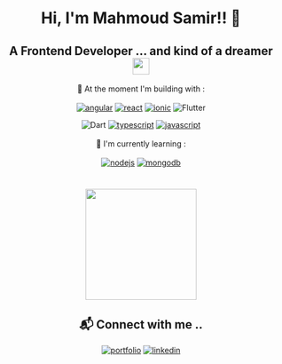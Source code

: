 
<h1 align="center">Hi, I'm Mahmoud Samir!! 👋</h1>
<h2 align="center">A Frontend Developer ... and kind of a dreamer <img src="https://media.giphy.com/media/WUlplcMpOCEmTGBtBW/giphy.gif" width="30"></h2>


<div align="center">

🎢 At the moment I'm building with : <br/> <br/>
[![angular](https://img.shields.io/badge/Angular-DD0031?style=for-the-badge&logo=angular&logoColor=white)](https://github.com/msamirzayed)
[![react](https://img.shields.io/badge/React-20232A?style=for-the-badge&logo=react&logoColor=61DAFB)](https://github.com/msamirzayed)
[![ionic](https://img.shields.io/badge/Ionic-3880FF?style=for-the-badge&logo=ionic&logoColor=white)](https://github.com/msamirzayed)
![Flutter](https://img.shields.io/badge/Flutter-%2302569B.svg?style=for-the-badge&logo=Flutter&logoColor=white)
<br/>
 
 ![Dart](https://img.shields.io/badge/dart-%230175C2.svg?style=for-the-badge&logo=dart&logoColor=white)
[![typescript](https://img.shields.io/badge/TypeScript-007ACC?style=for-the-badge&logo=typescript&logoColor=white)](https://github.com/msamirzayed)
[![javascript](https://img.shields.io/badge/JavaScript-323330?style=for-the-badge&logo=javascript&logoColor=F7DF1E)](https://github.com/msamirzayed)
<br/><br/>
🌱 I'm currently learning : <br/> <br/>
[![nodejs](https://img.shields.io/badge/Node.js-339933?style=for-the-badge&logo=nodedotjs&logoColor=white)](https://github.com/msamirzayed)
[![mongodb](https://img.shields.io/badge/MongoDB-4EA94B?style=for-the-badge&logo=mongodb&logoColor=white)](https://github.com/msamirzayed)
#
<img src="https://media.giphy.com/media/xUPGcjKy4Agbb6d928/giphy.gif" width="200"> <br/>
## 📬 Connect with me .. <br/>
[![portfolio](https://img.shields.io/badge/website-000000?style=for-the-badge&logo=About.me&logoColor=white)](https://modsamir.com/)
[![linkedin](https://img.shields.io/badge/linkedin-0A66C2?style=for-the-badge&logo=linkedin&logoColor=white)](https://www.linkedin.com/in/mahmoud-samir01/)
</div>











